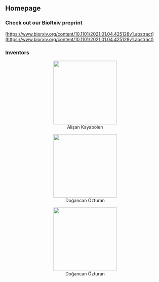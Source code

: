 <link href="https://cdn.jsdelivr.net/npm/bootstrap@5.0.0-beta2/dist/css/bootstrap.min.css" rel="stylesheet" integrity="sha384-BmbxuPwQa2lc/FVzBcNJ7UAyJxM6wuqIj61tLrc4wSX0szH/Ev+nYRRuWlolflfl" crossorigin="anonymous">

## Homepage

### Check out our BioRxiv preprint

[https://www.biorxiv.org/content/10.1101/2021.01.04.425128v1.abstract](https://www.biorxiv.org/content/10.1101/2021.01.04.425128v1.abstract)


### Inventors
<div align="center">
<img src="https://3fcampus.mef.edu.tr/uploads/cms/psy.mef.edu.tr/5773_4_th.jpeg" height="200" width="200" style="border-radius:50"><br>
Alişan Kayabölen

<img src="https://lacklab.ku.edu.tr/images/dogancan_s.jpg" height="200" width="200" style="border-radius:50"><br>
Doğancan Özturan

<img src="https://lacklab.ku.edu.tr/images/dogancan_s.jpg" height="200" width="200" style="border-radius:50"><br>
Doğancan Özturan
</div>
